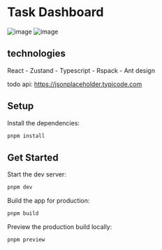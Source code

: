 # Task Dashboard
![image](https://github.com/user-attachments/assets/1aaa226b-dd53-492c-aa13-f777a6f63be9)
![image](https://github.com/user-attachments/assets/aafd03b6-1279-4fe2-aca7-5b715932eec9)


## technologies
React - Zustand - Typescript - Rspack - Ant design

todo api: https://jsonplaceholder.typicode.com

## Setup

Install the dependencies:

```bash
pnpm install
```

## Get Started

Start the dev server:

```bash
pnpm dev
```

Build the app for production:

```bash
pnpm build
```

Preview the production build locally:

```bash
pnpm preview
```
